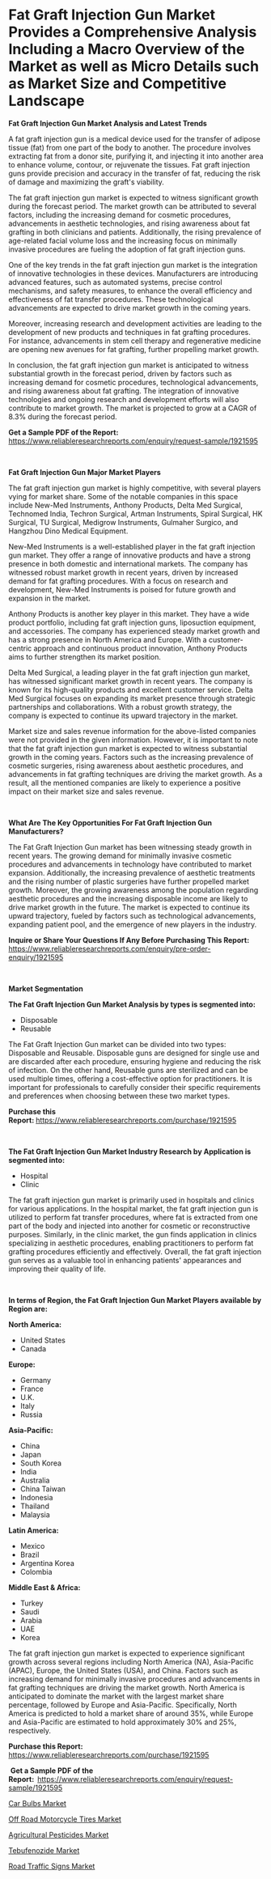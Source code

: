 <p><h1>Fat Graft Injection Gun Market Provides a Comprehensive Analysis Including a Macro Overview of the Market as well as Micro Details such as Market Size and Competitive Landscape</h1></p><p><strong>Fat Graft Injection Gun Market Analysis and Latest Trends</strong></p>
<p><p>A fat graft injection gun is a medical device used for the transfer of adipose tissue (fat) from one part of the body to another. The procedure involves extracting fat from a donor site, purifying it, and injecting it into another area to enhance volume, contour, or rejuvenate the tissues. Fat graft injection guns provide precision and accuracy in the transfer of fat, reducing the risk of damage and maximizing the graft's viability.</p><p>The fat graft injection gun market is expected to witness significant growth during the forecast period. The market growth can be attributed to several factors, including the increasing demand for cosmetic procedures, advancements in aesthetic technologies, and rising awareness about fat grafting in both clinicians and patients. Additionally, the rising prevalence of age-related facial volume loss and the increasing focus on minimally invasive procedures are fueling the adoption of fat graft injection guns.</p><p>One of the key trends in the fat graft injection gun market is the integration of innovative technologies in these devices. Manufacturers are introducing advanced features, such as automated systems, precise control mechanisms, and safety measures, to enhance the overall efficiency and effectiveness of fat transfer procedures. These technological advancements are expected to drive market growth in the coming years.</p><p>Moreover, increasing research and development activities are leading to the development of new products and techniques in fat grafting procedures. For instance, advancements in stem cell therapy and regenerative medicine are opening new avenues for fat grafting, further propelling market growth.</p><p>In conclusion, the fat graft injection gun market is anticipated to witness substantial growth in the forecast period, driven by factors such as increasing demand for cosmetic procedures, technological advancements, and rising awareness about fat grafting. The integration of innovative technologies and ongoing research and development efforts will also contribute to market growth. The market is projected to grow at a CAGR of 8.3% during the forecast period.</p></p>
<p><strong>Get a Sample PDF of the Report:&nbsp;</strong> <a href="https://www.reliableresearchreports.com/enquiry/request-sample/1921595">https://www.reliableresearchreports.com/enquiry/request-sample/1921595</a></p>
<p>&nbsp;</p>
<p><strong>Fat Graft Injection Gun Major Market Players</strong></p>
<p><p>The fat graft injection gun market is highly competitive, with several players vying for market share. Some of the notable companies in this space include New-Med Instruments, Anthony Products, Delta Med Surgical, Technomed India, Techron Surgical, Artman Instruments, Spiral Surgical, HK Surgical, TU Surgical, Medigrow Instruments, Gulmaher Surgico, and Hangzhou Dino Medical Equipment.</p><p>New-Med Instruments is a well-established player in the fat graft injection gun market. They offer a range of innovative products and have a strong presence in both domestic and international markets. The company has witnessed robust market growth in recent years, driven by increased demand for fat grafting procedures. With a focus on research and development, New-Med Instruments is poised for future growth and expansion in the market.</p><p>Anthony Products is another key player in this market. They have a wide product portfolio, including fat graft injection guns, liposuction equipment, and accessories. The company has experienced steady market growth and has a strong presence in North America and Europe. With a customer-centric approach and continuous product innovation, Anthony Products aims to further strengthen its market position.</p><p>Delta Med Surgical, a leading player in the fat graft injection gun market, has witnessed significant market growth in recent years. The company is known for its high-quality products and excellent customer service. Delta Med Surgical focuses on expanding its market presence through strategic partnerships and collaborations. With a robust growth strategy, the company is expected to continue its upward trajectory in the market.</p><p>Market size and sales revenue information for the above-listed companies were not provided in the given information. However, it is important to note that the fat graft injection gun market is expected to witness substantial growth in the coming years. Factors such as the increasing prevalence of cosmetic surgeries, rising awareness about aesthetic procedures, and advancements in fat grafting techniques are driving the market growth. As a result, all the mentioned companies are likely to experience a positive impact on their market size and sales revenue.</p></p>
<p>&nbsp;</p>
<p><strong>What Are The Key Opportunities For Fat Graft Injection Gun Manufacturers?</strong></p>
<p><p>The Fat Graft Injection Gun market has been witnessing steady growth in recent years. The growing demand for minimally invasive cosmetic procedures and advancements in technology have contributed to market expansion. Additionally, the increasing prevalence of aesthetic treatments and the rising number of plastic surgeries have further propelled market growth. Moreover, the growing awareness among the population regarding aesthetic procedures and the increasing disposable income are likely to drive market growth in the future. The market is expected to continue its upward trajectory, fueled by factors such as technological advancements, expanding patient pool, and the emergence of new players in the industry.</p></p>
<p><strong>Inquire or Share Your Questions If Any Before Purchasing This Report:</strong> <a href="https://www.reliableresearchreports.com/enquiry/pre-order-enquiry/1921595">https://www.reliableresearchreports.com/enquiry/pre-order-enquiry/1921595</a></p>
<p>&nbsp;</p>
<p><strong>Market Segmentation</strong></p>
<p><strong>The Fat Graft Injection Gun Market Analysis by types is segmented into:</strong></p>
<p><ul><li>Disposable</li><li>Reusable</li></ul></p>
<p><p>The Fat Graft Injection Gun market can be divided into two types: Disposable and Reusable. Disposable guns are designed for single use and are discarded after each procedure, ensuring hygiene and reducing the risk of infection. On the other hand, Reusable guns are sterilized and can be used multiple times, offering a cost-effective option for practitioners. It is important for professionals to carefully consider their specific requirements and preferences when choosing between these two market types.</p></p>
<p><strong>Purchase this Report:&nbsp;</strong><a href="https://www.reliableresearchreports.com/purchase/1921595">https://www.reliableresearchreports.com/purchase/1921595</a></p>
<p>&nbsp;</p>
<p><strong>The Fat Graft Injection Gun Market Industry Research by Application is segmented into:</strong></p>
<p><ul><li>Hospital</li><li>Clinic</li></ul></p>
<p><p>The fat graft injection gun market is primarily used in hospitals and clinics for various applications. In the hospital market, the fat graft injection gun is utilized to perform fat transfer procedures, where fat is extracted from one part of the body and injected into another for cosmetic or reconstructive purposes. Similarly, in the clinic market, the gun finds application in clinics specializing in aesthetic procedures, enabling practitioners to perform fat grafting procedures efficiently and effectively. Overall, the fat graft injection gun serves as a valuable tool in enhancing patients' appearances and improving their quality of life.</p></p>
<p>&nbsp;</p>
<p><strong>In terms of Region, the Fat Graft Injection Gun Market Players available by Region are:</strong></p>
<p>
    <p> <strong> North America: </strong>
        <ul>
            <li>United States</li>
            <li>Canada</li>
        </ul>
        </p> 
    <p> <strong> Europe: </strong>
        <ul>
            <li>Germany</li>
            <li>France</li>
            <li>U.K.</li>
            <li>Italy</li>
            <li>Russia</li>
        </ul>
        </p> 
    <p> <strong> Asia-Pacific: </strong>
        <ul>
            <li>China</li>
            <li>Japan</li>
            <li>South Korea</li>
            <li>India</li>
            <li>Australia</li>
            <li>China Taiwan</li>
            <li>Indonesia</li>
            <li>Thailand</li>
            <li>Malaysia</li>
        </ul>
        </p> 
    <p> <strong> Latin America: </strong>
        <ul>
            <li>Mexico</li>
            <li>Brazil</li>
            <li>Argentina Korea</li>
            <li>Colombia</li>
        </ul>
        </p> 
    <p> <strong> Middle East & Africa: </strong>
        <ul>
            <li>Turkey</li>
            <li>Saudi</li>
            <li>Arabia</li>
            <li>UAE</li>
            <li>Korea</li>
        </ul>
    </p>
    </p>
<p><p>The fat graft injection gun market is expected to experience significant growth across several regions including North America (NA), Asia-Pacific (APAC), Europe, the United States (USA), and China. Factors such as increasing demand for minimally invasive procedures and advancements in fat grafting techniques are driving the market growth. North America is anticipated to dominate the market with the largest market share percentage, followed by Europe and Asia-Pacific. Specifically, North America is predicted to hold a market share of around 35%, while Europe and Asia-Pacific are estimated to hold approximately 30% and 25%, respectively.</p></p>
<p><strong>Purchase this Report: </strong><a href="https://www.reliableresearchreports.com/purchase/1921595">https://www.reliableresearchreports.com/purchase/1921595</a></p>
<p>&nbsp;<strong>Get a Sample PDF of the Report:&nbsp;&nbsp;</strong><a href="https://www.reliableresearchreports.com/enquiry/request-sample/1921595">https://www.reliableresearchreports.com/enquiry/request-sample/1921595</a></p>
<p><strong></strong></p>
<p><p><a href="https://medium.com/@skylargrant2023/car-bulbs-market-outlook-industry-overview-and-forecast-2024-to-2031-d80792393404">Car Bulbs Market</a></p><p><a href="https://medium.com/@skylargrant2023/off-road-motorcycle-tires-market-insights-into-market-cagr-market-trends-and-growth-strategies-dc37640f888e">Off Road Motorcycle Tires Market</a></p><p><a href="https://medium.com/@ethanmendoza76/agricultural-pesticides-nbsp-market-focuses-on-market-share-size-and-projected-forecast-till-2031-dc27d8523189">Agricultural Pesticides Market</a></p><p><a href="https://medium.com/@ethanmendoza76/tebufenozide-market-the-key-to-successful-business-strategy-forecast-till-2031-39ab770aa55a">Tebufenozide Market</a></p><p><a href="https://medium.com/@skylargrant2023/road-traffic-signs-market-analysis-and-sze-forecasted-for-period-from-2024-to-2031-ab2d6b736d15">Road Traffic Signs Market</a></p></p>